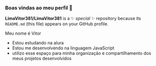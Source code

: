 ### Boas vindas ao meu perfil 💙

**LimaVitor381/LimaVitor381** is a ✨ _special_ ✨ repository because its `README.md` (this file) appears on your GitHub profile.

Meu nome é Vitor
- Estou estudando na alura
- Estou me desenvolvendo na linguagem JavaScript
- utilizo esse espaço para minha organização e compartilhamento dos meus projetos desenvolvidos 
